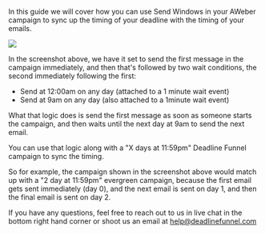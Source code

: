 In this guide we will cover how you can use Send Windows in your AWeber
campaign to sync up the timing of your deadline with the timing of your
emails.

![](https://s3.amazonaws.com/helpscout.net/docs/assets/53974d6ce4b0c76107b109d1/images/5c6ef9b9042863543ccd4b81/file-DdI6ySIA1M.png)

In the screenshot above, we have it set to send the first message in the
campaign immediately, and then that's followed by two wait conditions, the
second immediately following the first:

  * Send at 12:00am on any day (attached to a 1 minute wait event)
  * Send at 9am on any day (also attached to a 1minute wait event)

What that logic does is send the first message as soon as someone starts the
campaign, and then waits until the next day at 9am to send the next email.

You can use that logic along with a "X days at 11:59pm" Deadline Funnel
campaign to sync the timing.

So for example, the campaign shown in the screenshot above would match up with
a "2 day at 11:59pm" evergreen campaign, because the first email gets sent
immediately (day 0), and the next email is sent on day 1, and then the final
email is sent on day 2.

If you have any questions, feel free to reach out to us in live chat in the
bottom right hand corner or shoot us an email at help@deadlinefunnel.com

